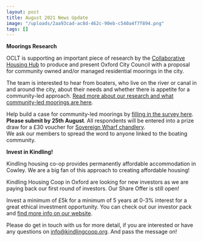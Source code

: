 ```yaml
---
layout: post
title: August 2021 News Update
image: "/uploads/2aa93cad-ac8d-462c-90eb-c540a4f7f894.png"
tags: []
---
```


**Moorings Research**

OCLT is supporting an important piece of research by the [Collaborative Housing Hub](https://collaborativehousing.org.uk/) to produce and present Oxford City Council with a proposal for community owned and/or managed residential moorings in the city.

The team is interested to hear from boaters, who live on the river or canal in and around the city, about their needs and whether there is appetite for a community-led approach. [Read more about our research and what community-led moorings are here](https://docs.google.com/document/d/1cTHxFXb1HqvJoU1iDEQiMl-_OdMRgHOTAoO9zPAbr4c/edit).

Help build a case for community-led moorings by [filling in the survey here](https://docs.google.com/forms/d/e/1FAIpQLSdY1ftp6fdipj0N1B3jAC14TXOKdD0Hd7CIWFRQRCB5gIxLxA/viewform). **Please submit by 25th August**. All respondents will be entered into a prize draw for a £30 voucher for [Sovereign Wharf chandlery](https://sovereignwharf.co.uk/chandlery/).  
We ask our members to spread the word to anyone linked to the boating community.

**Invest in Kindling!**

Kindling housing co-op provides permanently affordable accommodation in Cowley. We are a big fan of this approach to creating affordable housing!

Kindling Housing Coop in Oxford are looking for new investors as we are paying back our first round of investors. Our Share Offer is still open!

Invest a minimum of £5k for a minimum of 5 years at 0-3% interest for a great ethical investment opportunity. You can check out our investor pack and [find more info on our website](http://kindlingcoop.org/invest-in-kindling/).

Please do get in touch with us for more detail, if you are interested or have any questions on info@kindlingcoop.org. And pass the message on!
